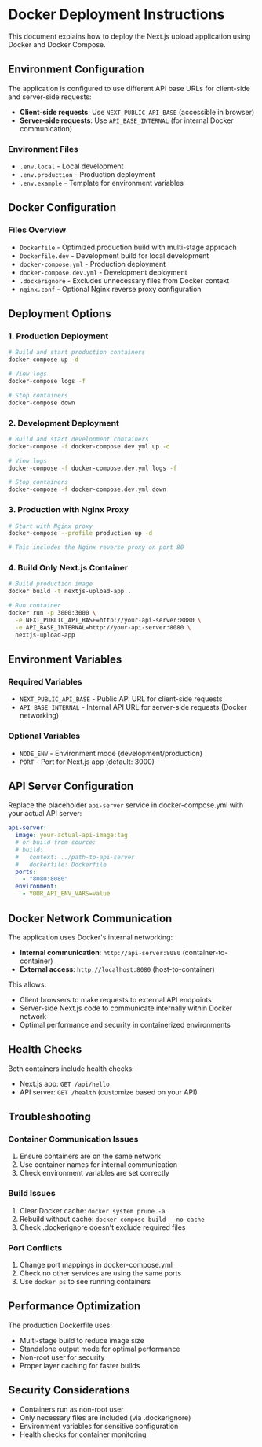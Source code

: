 # Docker Deployment Instructions

This document explains how to deploy the Next.js upload application using Docker and Docker Compose.

## Environment Configuration

The application is configured to use different API base URLs for client-side and server-side requests:

- **Client-side requests**: Use `NEXT_PUBLIC_API_BASE` (accessible in browser)
- **Server-side requests**: Use `API_BASE_INTERNAL` (for internal Docker communication)

### Environment Files

- `.env.local` - Local development
- `.env.production` - Production deployment
- `.env.example` - Template for environment variables

## Docker Configuration

### Files Overview

- `Dockerfile` - Optimized production build with multi-stage approach
- `Dockerfile.dev` - Development build for local development
- `docker-compose.yml` - Production deployment
- `docker-compose.dev.yml` - Development deployment
- `.dockerignore` - Excludes unnecessary files from Docker context
- `nginx.conf` - Optional Nginx reverse proxy configuration

## Deployment Options

### 1. Production Deployment

```bash
# Build and start production containers
docker-compose up -d

# View logs
docker-compose logs -f

# Stop containers
docker-compose down
```

### 2. Development Deployment

```bash
# Build and start development containers
docker-compose -f docker-compose.dev.yml up -d

# View logs
docker-compose -f docker-compose.dev.yml logs -f

# Stop containers
docker-compose -f docker-compose.dev.yml down
```

### 3. Production with Nginx Proxy

```bash
# Start with Nginx proxy
docker-compose --profile production up -d

# This includes the Nginx reverse proxy on port 80
```

### 4. Build Only Next.js Container

```bash
# Build production image
docker build -t nextjs-upload-app .

# Run container
docker run -p 3000:3000 \
  -e NEXT_PUBLIC_API_BASE=http://your-api-server:8080 \
  -e API_BASE_INTERNAL=http://your-api-server:8080 \
  nextjs-upload-app
```

## Environment Variables

### Required Variables

- `NEXT_PUBLIC_API_BASE` - Public API URL for client-side requests
- `API_BASE_INTERNAL` - Internal API URL for server-side requests (Docker networking)

### Optional Variables

- `NODE_ENV` - Environment mode (development/production)
- `PORT` - Port for Next.js app (default: 3000)

## API Server Configuration

Replace the placeholder `api-server` service in docker-compose.yml with your actual API server:

```yaml
api-server:
  image: your-actual-api-image:tag
  # or build from source:
  # build:
  #   context: ../path-to-api-server
  #   dockerfile: Dockerfile
  ports:
    - "8080:8080"
  environment:
    - YOUR_API_ENV_VARS=value
```

## Docker Network Communication

The application uses Docker's internal networking:

- **Internal communication**: `http://api-server:8080` (container-to-container)
- **External access**: `http://localhost:8080` (host-to-container)

This allows:
- Client browsers to make requests to external API endpoints
- Server-side Next.js code to communicate internally within Docker network
- Optimal performance and security in containerized environments

## Health Checks

Both containers include health checks:
- Next.js app: `GET /api/hello`
- API server: `GET /health` (customize based on your API)

## Troubleshooting

### Container Communication Issues

1. Ensure containers are on the same network
2. Use container names for internal communication
3. Check environment variables are set correctly

### Build Issues

1. Clear Docker cache: `docker system prune -a`
2. Rebuild without cache: `docker-compose build --no-cache`
3. Check .dockerignore doesn't exclude required files

### Port Conflicts

1. Change port mappings in docker-compose.yml
2. Check no other services are using the same ports
3. Use `docker ps` to see running containers

## Performance Optimization

The production Dockerfile uses:
- Multi-stage build to reduce image size
- Standalone output mode for optimal performance
- Non-root user for security
- Proper layer caching for faster builds

## Security Considerations

- Containers run as non-root user
- Only necessary files are included (via .dockerignore)
- Environment variables for sensitive configuration
- Health checks for container monitoring